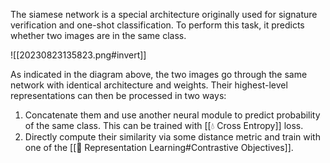 The siamese network is a special architecture originally used for signature verification and one-shot classification. To perform this task, it predicts whether two images are in the same class.

![[20230823135823.png#invert]]

As indicated in the diagram above, the two images go through the same network with identical architecture and weights. Their highest-level representations can then be processed in two ways:
1. Concatenate them and use another neural module to predict probability of the same class. This can be trained with [[💧 Cross Entropy]] loss.
2. Directly compute their similarity via some distance metric and train with one of the [[📖 Representation Learning#Contrastive Objectives]].